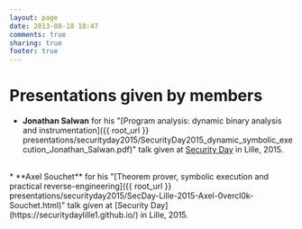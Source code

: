 ```yaml
---
layout: page
date: 2013-08-18 18:47
comments: true
sharing: true
footer: true
---
```

# Presentations given by members


 * **Jonathan Salwan** for his "[Program analysis: dynamic binary analysis and instrumentation]({{ root_url }} presentations/securityday2015/SecurityDay2015_dynamic_symbolic_execution_Jonathan_Salwan.pdf)" talk given at [Security Day](https://securitydaylille1.github.io/) in Lille, 2015.
<br />
 * **Axel Souchet** for his "[Theorem prover, symbolic execution and practical reverse-engineering]({{ root_url }} presentations/securityday2015/SecDay-Lille-2015-Axel-0vercl0k-Souchet.html)" talk given at [Security Day](https://securitydaylille1.github.io/) in Lille, 2015.
